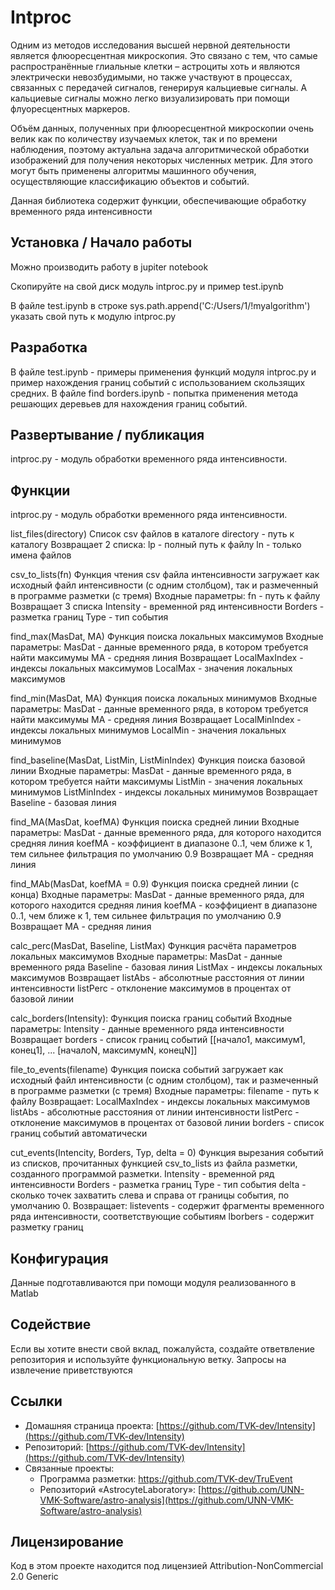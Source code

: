 # Intproc

Одним из методов исследования высшей нервной деятельности является флюоресцентная микроскопия. Это связано с тем, что самые распространённые глиальные клетки – астроциты хоть и являются электрически невозбудимыми, но также участвуют в процессах, связанных с передачей сигналов, генерируя кальциевые сигналы. А кальциевые сигналы можно легко визуализировать при помощи флуоресцентных маркеров.

Объём данных, полученных при флюоресцентной микроскопии очень велик как по количеству изучаемых клеток, так и по времени наблюдения, поэтому актуальна задача алгоритмической обработки изображений для получения некоторых численных метрик. Для этого могут быть применены алгоритмы машинного обучения, осуществляющие классификацию объектов и событий.

Данная библиотека содержит функции, обеспечивающие обработку временного ряда интенсивности

## Установка / Начало работы

Можно производить работу в jupiter notebook

Скопируйте на свой диск модуль intproc.py и пример test.ipynb

В файле test.ipynb в строке sys.path.append(&#39;C:/Users/1/!myalgorithm&#39;) указать свой путь к модулю intproc.py

## Разработка

В файле test.ipynb - примеры применения функций модуля intproc.py и пример нахождения границ событий с использованием скользящих средних.
 В файле find borders.ipynb - попытка применения метода решающих деревьев для нахождения границ событий.

## Развертывание / публикация

intproc.py - модуль обработки временного ряда интенсивности.

## Функции

intproc.py - модуль обработки временного ряда интенсивности.

list\_files(directory)
 Список csv файлов в каталоге
 directory - путь к каталогу
 Возвращает 2 списка:
 lp - полный путь к файлу
 ln - только имена файлов

csv\_to\_lists(fn)
 Функция чтения csv файла интенсивности
 загружает как исходный файл интенсивности (с одним столбцом),
 так и размеченный в программе разметки (с тремя)
 Входные параметры:
 fn - путь к файлу
 Возвращает 3 списка
 Intensity - временной ряд интенсивности
 Borders - разметка границ
 Type - тип события

find\_max(MasDat, MA)
 Функция поиска локальных максимумов
 Входные параметры:
 MasDat - данные временного ряда, в котором требуется найти максимумы
 MA - средняя линия
 Возвращает
 LocalMaxIndex - индексы локальных максимумов
 LocalMax - значения локальных максимумов

find\_min(MasDat, MA)
 Функция поиска локальных минимумов
 Входные параметры:
 MasDat - данные временного ряда, в котором требуется найти максимумы
 MA - средняя линия
 Возвращает
 LocalMinIndex - индексы локальных минимумов
 LocalMin - значения локальных минимумов

find\_baseline(MasDat, ListMin, ListMinIndex)
 Функция поиска базовой линии
 Входные параметры:
 MasDat - данные временного ряда, в котором требуется найти максимумы
 ListMin - значения локальных минимумов
 ListMinIndex - индексы локальных минимумов
 Возвращает
 Baseline - базовая линия

find\_MA(MasDat, koefMA) Функция поиска средней линии
 Входные параметры:
 MasDat - данные временного ряда, для которого находится средняя линия
 koefMA - коэффициент в диапазоне 0..1, чем ближе к 1, тем сильнее фильтрация
 по умолчанию 0.9
 Возвращает
 MA - средняя линия

find\_MAb(MasDat, koefMA = 0.9)
 Функция поиска средней линии (с конца)
 Входные параметры:
 MasDat - данные временного ряда, для которого находится средняя линия
 koefMA - коэффициент в диапазоне 0..1, чем ближе к 1, тем сильнее фильтрация
 по умолчанию 0.9
 Возвращает
 MA - средняя линия

calc\_perc(MasDat, Baseline, ListMax)
 Функция расчёта параметров локальных максимумов
 Входные параметры:
 MasDat - данные временного ряда
 Baseline - базовая линия
 ListMax - индексы локальных максимумов
 Возвращает
 listAbs - абсолютные расстояния от линии интенсивности
 listPerc - отклонение максимумов в процентах от базовой линии

calc\_borders(Intensity):
 Функция поиска границ событий
 Входные параметры:
 Intensity - данные временного ряда интенсивности
 Возвращает
 borders - список границ событий [[начало1, максимум1, конец1], ... [началоN, максимумN, конецN]]

file\_to\_events(filename)
 Функция поиска событий
 загружает как исходный файл интенсивности (с одним столбцом),
 так и размеченный в программе разметки (с тремя)
 Входные параметры:
 filename - путь к файлу
 Возвращает:
 LocalMaxIndex - индексы локальных максимумов
 listAbs - абсолютные расстояния от линии интенсивности
 listPerc - отклонение максимумов в процентах от базовой линии
 borders - список границ событий автоматически

cut\_events(Intencity, Borders, Typ, delta = 0)
 Функция вырезания событий из списков, прочитанных функцией csv\_to\_lists из файла разметки, созданного программой разметки.
 Intensity - временной ряд интенсивности
 Borders - разметка границ
 Type - тип события
 delta - сколько точек захватить слева и справа от границы события, по умолчанию 0.
 Возвращает:
 listevents - содержит фрагменты временного ряда интенсивности, соответствующие событиям
 lborbers - содержит разметку границ

## Конфигурация

Данные подготавливаются при помощи модуля реализованного в Matlab

## Содействие

Если вы хотите внести свой вклад, пожалуйста, создайте ответвление репозитория и используйте функциональную ветку. Запросы на извлечение приветствуются

## Ссылки

- Домашняя страница проекта: [https://github.com/TVK-dev/Intensity](https://github.com/TVK-dev/Intensity) 
- Репозиторий: [https://github.com/TVK-dev/Intensity](https://github.com/TVK-dev/Intensity)
- Связанные проекты:
  - Программа разметки: https://github.com/TVK-dev/TruEvent
  - Репозиторий «AstrocyteLaboratory»: [https://github.com/UNN-VMK-Software/astro-analysis](https://github.com/UNN-VMK-Software/astro-analysis)

## Лицензирование

Код в этом проекте находится под лицензией Attribution-NonCommercial 2.0 Generic
